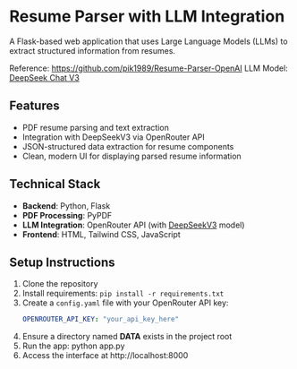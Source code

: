 # Resume Parser with LLM Integration

A Flask-based web application that uses Large Language Models (LLMs) to extract structured information from resumes.

Reference: https://github.com/pik1989/Resume-Parser-OpenAI
LLM Model: [DeepSeek Chat V3](https://openrouter.ai/models/deepseek-chat)

## Features

- PDF resume parsing and text extraction
- Integration with DeepSeekV3 via OpenRouter API
- JSON-structured data extraction for resume components
- Clean, modern UI for displaying parsed resume information

## Technical Stack

- **Backend**: Python, Flask
- **PDF Processing**: PyPDF
- **LLM Integration**: OpenRouter API (with [DeepSeekV3](https://openrouter.ai/models/deepseek-chat) model)
- **Frontend**: HTML, Tailwind CSS, JavaScript

## Setup Instructions

1. Clone the repository
2. Install requirements: `pip install -r requirements.txt`
3. Create a `config.yaml` file with your OpenRouter API key:
   ```yaml
   OPENROUTER_API_KEY: "your_api_key_here"
   ```
4. Ensure a directory named __DATA__ exists in the project root
5. Run the app: python app.py
6. Access the interface at http://localhost:8000

